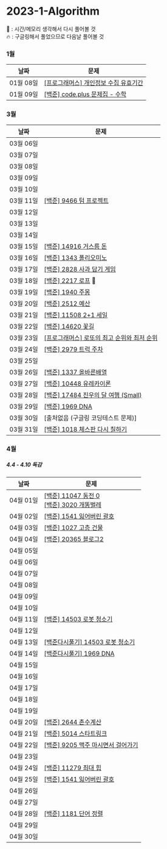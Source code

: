# 2023-1-Algorithm
🐛 : 시간/메모리 생각해서 다시 풀어볼 것   
🔥 : 구글링해서 풀었으므로 다음날 풀어볼 것   
 
### 1월 
| 날짜        | 문제                                                         |
| ---------- | ------------------------------------------------------------ |
| 01월 08일  | [[프로그래머스] 개인정보 수집 유효기간](https://school.programmers.co.kr/learn/courses/30/lessons/150370) 
| 01월 09일 | [[백준] code.plus 문제집 - 수학](https://www.acmicpc.net/workbook/view/9370) |
   
### 3월
| 날짜        | 문제                                                         |
| ---------- | ------------------------------------------------------------ |
| 03월 06일  |    
| 03월 07일 |  |
| 03월 08일  | 
| 03월 09일 |  |   
| 03월 10일  |
| 03월 11일 | [[백준] 9466 텀 프로젝트](https://www.acmicpc.net/problem/9466) |
| 03월 12일  |  
| 03월 13일 |  |
| 03월 14일  | 
| 03월 15일 | [[백준] 14916 거스름 돈](https://www.acmicpc.net/problem/14916) |
| 03월 16일  | [[백준] 1343 폴리오미노](https://www.acmicpc.net/problem/1343)
| 03월 17일 | [[백준] 2828 사과 담기 게임](https://www.acmicpc.net/problem/2828) |
| 03월 18일  | [[백준] 2217 로프](https://www.acmicpc.net/problem/2217) 🐛 
| 03월 19일 | [[백준] 1940 주몽](https://www.acmicpc.net/problem/1940) |
| 03월 20일  | [[백준] 2512 예산](https://www.acmicpc.net/problem/2512)    
| 03월 21일 | [[백준] 11508 2+1 세일](https://www.acmicpc.net/problem/11508) |
| 03월 22일 | [[백준] 14620 꽃길](https://www.acmicpc.net/problem/14620) |
| 03월 23일 | [[프로그래머스] 로또의 최고 순위와 최저 순위](https://school.programmers.co.kr/learn/courses/30/lessons/77484) |
| 03월 24일 | [[백준] 2979 트럭 주차](https://www.acmicpc.net/problem/2979) |
| 03월 25일 |  |
| 03월 26일 | [[백준] 1337 올바른배열](https://www.acmicpc.net/problem/1337) |
| 03월 27일 | [[백준] 10448 유레카이론](https://www.acmicpc.net/problem/10448) |
| 03월 28일 | [[백준] 17484 진우의 달 여행 (Small)](https://www.acmicpc.net/problem/17484) |
| 03월 29일 | [[백준] 1969 DNA](https://www.acmicpc.net/problem/1969) |
| 03월 30일 | [출처없음 (구글링 코딩테스트 문제)] |
| 03월 31일 | [[백준] 1018 체스판 다시 칠하기](https://www.acmicpc.net/problem/1018) |    
 
 ### 4월    
 ##### 4.4 - 4.10 독감
| 날짜        | 문제                                                         |
| ---------- | ------------------------------------------------------------ |
| 04월 01일  | [[백준] 11047 동전 0](https://www.acmicpc.net/problem/11047) <br> [[백준] 3020 개똥벌레](https://www.acmicpc.net/problem/3020)
| 04월 02일 | [[백준] 1541 잃어버린 괄호](https://www.acmicpc.net/problem/1541) |
| 04월 03일  | [[백준] 1027 고층 건물](https://www.acmicpc.net/problem/1027)
| 04월 04일 |  [[백준] 20365 블로그2](https://www.acmicpc.net/problem/20365) |
| 04월 05일  |   
| 04월 06일  | |    
| 04월 07일  |   
| 04월 08일  | |    
| 04월 09일  |   
| 04월 10일  | |    
| 04월 11일  | [[백준] 14503 로봇 청소기](https://www.acmicpc.net/problem/14503)    
| 04월 12일  | |    
| 04월 13일  | [[백준다시풀기] 14503 로봇 청소기](https://www.acmicpc.net/problem/14503)    
| 04월 14일  | [[백준다시풀기] 1969 DNA](https://www.acmicpc.net/problem/1969) |    
| 04월 15일  |          
| 04월 16일  | |    
| 04월 17일  |     
| 04월 18일  | |    
| 04월 19일  |     
| 04월 20일  | [[백준] 2644 촌수계산](https://www.acmicpc.net/problem/2644) |           
| 04월 21일  | [[백준] 5014 스타트링크](https://www.acmicpc.net/problem/5014)         
| 04월 22일  | [[백준] 9205 맥주 마시면서 걸어가기](https://www.acmicpc.net/problem/9205) |           
| 04월 23일  |      
| 04월 24일  | [[백준] 11279 최대 힙](https://www.acmicpc.net/problem/11279) |           
| 04월 25일  | [[백준] 1541 잃어버린 괄호](https://www.acmicpc.net/problem/1541)     
| 04월 26일  | |           
| 04월 27일  |           
| 04월 28일  | [[백준] 1181 단어 정렬](https://www.acmicpc.net/problem/1181) |           
| 04월 29일  |      
| 04월 30일  | |      

<!--  ### 5월
 ##### 공백일 : 디지털 NCS 문제풀이 진행
| 날짜        | 문제                                                         |
| ---------- | ------------------------------------------------------------ |
| 05월 01일  |    
| 05월 02일 | |
| 05월 03일  |    
| 05월 04일 | |
| 05월 05일  |   
| 05월 06일  | 코딩테스트 |    
| 05월 07일  |   
| 05월 08일  | |    
| 05월 09일  |   
| 05월 10일  | |     -->

